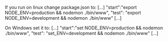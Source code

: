 If you run on linux change package.json to:
[...]
  "start":"export NODE_ENV=production && nodemon ./bin/www",
  "test": "export NODE_ENV=development && nodemon ./bin/www"
[...]

On Windows set it to:
[...]
  "start":"set NODE_ENV=production && nodemon ./bin/www",
  "test": "set_ENV=development && nodemon ./bin/www"
[...]
